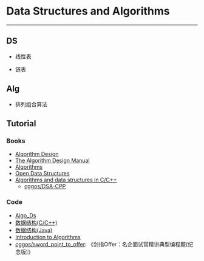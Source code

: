 # Data Structures and Algorithms

---

## DS

* 线性表

* 链表


## Alg

* 排列组合算法


## Tutorial

### Books

* [Algorithm Design](http://ww3.algorithmdesign.net/)
* [The Algorithm Design Manual](http://www.algorist.com/)
* [Algorithms](https://algs4.cs.princeton.edu/home/)
* [Open Data Structures](http://opendatastructures.org/)
* [Algorithms and data structures in C/C++](https://www.cprogramming.com/algorithms-and-data-structures.html)
    - [cggos/DSA-CPP](https://github.com/cggos/DSA-CPP)

### Code

* [Algo_Ds](https://github.com/srbcheema1/Algo_Ds)
* [数据结构(C/C++)](https://github.com/xiufengcheng/DATASTRUCTURE)
* [数据结构(Java)](https://github.com/buptdavid/datastructure)
* [Introduction to Algorithms](https://ita.skanev.com/index.html)
* [cggos/sword_point_to_offer](https://github.com/cggos/sword_point_to_offer): 《剑指Offer：名企面试官精讲典型编程题(纪念版)》
